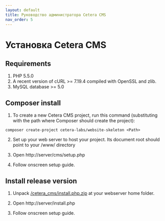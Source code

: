 ```yaml
---
layout: default
title: Руководство администратора Cetera CMS
nav_order: 5
---
```

# Установка Cetera CMS

## Requirements

1. PHP 5.5.0
2. A recent version of cURL >= 7.19.4 compiled with OpenSSL and zlib.
3. MySQL database >= 5.0

## Composer install

1. To create a new Cetera CMS project, run this command (substituting <Path> with the path where Composer should create the project):
```
composer create-project cetera-labs/website-skeleton <Path>
```    
2. Set up your web server to host your project. Its document root should point to your <Path>/www/ directory
    
3. Open http://server/cms/setup.php

4. Follow onscreen setup guide.    

## Install release version

1. Unpack [/cetera_cms/install.php.zip](https://cetera.ru/cetera_cms/install.php.zip) at your webserver home folder.

2. Open http://server/install.php

3. Follow onscreen setup guide.
